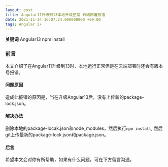 ```yaml
---
layout: post
title: Angular11升级到13本地升级正常 云端部署报错
date: 2021-11-14 16:07:24.000000000 +09:00
tags: Angular 2+
---
```


**关键词** Angular13 npm install

### 前言
本文介绍了在Angular11升级到13时，本地运行正常但是在云端部署时还会有版本号报错。

#### 问题原因
造成此报错的原因是，当在升级Angular13后，没有上传新的package-lock.json。

#### 解决办法
删除本地的package-locak.json和node_modules，然后执行`npm install`, 然后git上传最新的package-lock.json和package.json。

#### 后言
希望本文会对你有所帮助，如果有什么问题，可在下方留言沟通。